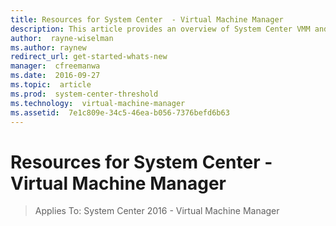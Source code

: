 ```yaml
---
title: Resources for System Center  - Virtual Machine Manager
description: This article provides an overview of System Center VMM and what it can do for your business
author:  rayne-wiselman
ms.author: raynew
redirect_url: get-started-whats-new
manager:  cfreemanwa
ms.date:  2016-09-27
ms.topic:  article
ms.prod:  system-center-threshold
ms.technology:  virtual-machine-manager
ms.assetid:  7e1c809e-34c5-46ea-b056-7376befd6b63
---
```



# Resources for System Center - Virtual Machine Manager

>Applies To: System Center 2016 - Virtual Machine Manager
